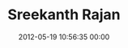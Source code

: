 ---
title: "Sreekanth Rajan"
date: 2012-05-19 10:56:35 00:00
permalink: /sreekanthr
twitter: ""
likes: [63]
id: 436
gravatar: "http://www.gravatar.com/avatar/4bdbf84ffec151a5926f101201f84394"
---